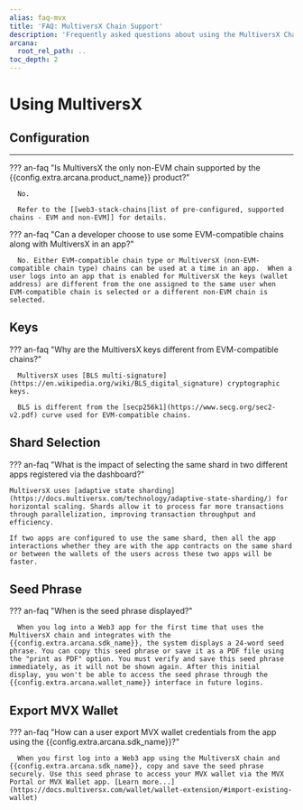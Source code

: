 ```yaml
---
alias: faq-mvx
title: 'FAQ: MultiversX Chain Support'
description: 'Frequently asked questions about using the MultiversX Chain (non-EVM) in an app integrated with the Arcana Auth SDK.'
arcana:
  root_rel_path: ..
toc_depth: 2
---
```


# Using MultiversX

## Configuration

---

??? an-faq "Is MultiversX the only non-EVM chain supported by the {{config.extra.arcana.product_name}} product?"

      No.

      Refer to the [[web3-stack-chains|list of pre-configured, supported chains - EVM and non-EVM]] for details.

??? an-faq "Can a developer choose to use some EVM-compatible chains along with MultiversX in an app?"

      No. Either EVM-compatible chain type or MultiversX (non-EVM-compatible chain type) chains can be used at a time in an app.  When a user logs into an app that is enabled for MultiversX the keys (wallet address) are different from the one assigned to the same user when EVM-compatible chain is selected or a different non-EVM chain is selected.

## Keys

??? an-faq "Why are the MultiversX keys different from EVM-compatible chains?"

      MultiversX uses [BLS multi-signature](https://en.wikipedia.org/wiki/BLS_digital_signature) cryptographic keys.
      
      BLS is different from the [secp256k1](https://www.secg.org/sec2-v2.pdf) curve used for EVM-compatible chains.

## Shard Selection

??? an-faq "What is the impact of selecting the same shard in two different apps registered via the dashboard?"

    MultiversX uses [adaptive state sharding](https://docs.multiversx.com/technology/adaptive-state-sharding/) for horizontal scaling. Shards allow it to process far more transactions through parallelization, improving transaction throughput and efficiency.

    If two apps are configured to use the same shard, then all the app interactions whether they are with the app contracts on the same shard or between the wallets of the users across these two apps will be faster.

## Seed Phrase

??? an-faq "When is the seed phrase displayed?"

      When you log into a Web3 app for the first time that uses the MultiversX chain and integrates with the {{config.extra.arcana.sdk_name}}, the system displays a 24-word seed phrase. You can copy this seed phrase or save it as a PDF file using the "print as PDF" option. You must verify and save this seed phrase immediately, as it will not be shown again. After this initial display, you won't be able to access the seed phrase through the {{config.extra.arcana.wallet_name}} interface in future logins.

## Export MVX Wallet

??? an-faq "How can a user export MVX wallet credentials from the app using the {{config.extra.arcana.sdk_name}}?"

      When you first log into a Web3 app using the MultiversX chain and {{config.extra.arcana.sdk_name}}, copy and save the seed phrase securely. Use this seed phrase to access your MVX wallet via the MVX Portal or MVX Wallet app. [Learn more...](https://docs.multiversx.com/wallet/wallet-extension/#import-existing-wallet)